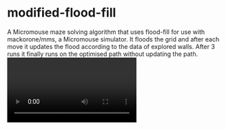 # modified-flood-fill
A Micromouse maze solving algorithm that uses flood-fill for use with mackorone/mms, a Micromouse simulator.
It floods the grid and after each move it updates the flood according to the data of explored walls.
After 3 runs it finally runs on the optimised path without updating the path.
![](DEMO.mp4)
